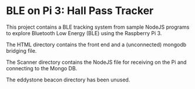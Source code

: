 # BLE on Pi 3: Hall Pass Tracker 

This project contains a BLE tracking system from sample NodeJS programs to explore Bluetooth Low Energy (BLE) using the Raspberry Pi 3.

The HTML directory contains the front end and a (unconnected) mongodb bridging file. 

The Scanner directory contains the NodeJS file for receiving on the Pi and connecting to the Mongo DB. 

The eddystone beacon directory has been unused. 
